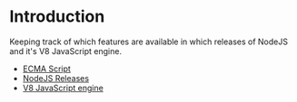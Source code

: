 # Introduction

Keeping track of which features are available in which releases of NodeJS and it's V8 JavaScript engine.


- [ECMA Script](./ecma-script.md)
- [NodeJS Releases](./node-releases/index.md)
- [V8 JavaScript engine](./v8-releases/releases.md)
